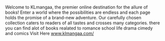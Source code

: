 Welcome to KLmangaa, the premier online destination for the allure of books! Enter a world where the possibilities are endless and each page holds the promise of a brand-new adventure. Our carefully chosen collection caters to readers of all tastes and crosses many categories. there you can find alot of books realated to romance school life drama cimedy and comics Visit Here 
www.klmangaa.com/
